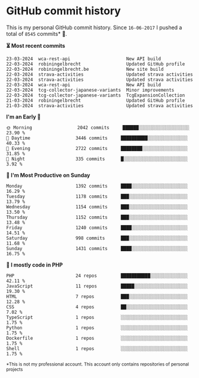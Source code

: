 # GitHub commit history
This is my personal GitHub commit history. Since <!--START_SECTION:first-commit-date-->`16-06-2017`<!--END_SECTION:first-commit-date--> I pushed a total of <!--START_SECTION:total-commit-count-->`8545`<!--END_SECTION:total-commit-count--> commits* 🎉.

<!--START_SECTION:most-recent-commits-->
**⏳ Most recent commits**
                                        
```text
23-03-2024  wca-rest-api                     New API build
22-03-2024  robiningelbrecht                 Updated GitHub profile
22-03-2024  robiningelbrecht.be              New site build
22-03-2024  strava-activities                Updated strava activities
22-03-2024  strava-activities                Updated strava activities
22-03-2024  wca-rest-api                     New API build
22-03-2024  tcg-collector-japanese-variants  Minor improvements
22-03-2024  tcg-collector-japanese-variants  TcgExpansionCollection
21-03-2024  robiningelbrecht                 Updated GitHub profile
21-03-2024  strava-activities                Updated strava activities
```
<!--END_SECTION:most-recent-commits-->  

<!--START_SECTION:commits-per-day-time-->
**I&#039;m an Early 🐤**

```text
🌞 Morning                 2042 commits     ██████░░░░░░░░░░░░░░░░░░░   23.90 %
🌆 Daytime                 3446 commits     ██████████░░░░░░░░░░░░░░░   40.33 %
🌃 Evening                 2722 commits     ████████░░░░░░░░░░░░░░░░░   31.85 %
🌙 Night                   335 commits      █░░░░░░░░░░░░░░░░░░░░░░░░   3.92 %
```
<!--END_SECTION:commits-per-day-time-->  

<!--START_SECTION:commits-per-weekday-->
**📅 I&#039;m Most Productive on Sunday**

```text
Monday                    1392 commits     ████░░░░░░░░░░░░░░░░░░░░░   16.29 %
Tuesday                   1178 commits     ███░░░░░░░░░░░░░░░░░░░░░░   13.79 %
Wednesday                 1154 commits     ███░░░░░░░░░░░░░░░░░░░░░░   13.50 %
Thursday                  1152 commits     ███░░░░░░░░░░░░░░░░░░░░░░   13.48 %
Friday                    1240 commits     ████░░░░░░░░░░░░░░░░░░░░░   14.51 %
Saturday                  998 commits      ███░░░░░░░░░░░░░░░░░░░░░░   11.68 %
Sunday                    1431 commits     ████░░░░░░░░░░░░░░░░░░░░░   16.75 %
```
<!--END_SECTION:commits-per-weekday-->  

<!--START_SECTION:repos-per-language-->
**💬 I mostly code in PHP**

```text
PHP                       24 repos         ███████████░░░░░░░░░░░░░░   42.11 %
JavaScript                11 repos         █████░░░░░░░░░░░░░░░░░░░░   19.30 %
HTML                      7 repos          ███░░░░░░░░░░░░░░░░░░░░░░   12.28 %
CSS                       4 repos          ██░░░░░░░░░░░░░░░░░░░░░░░   7.02 %
TypeScript                1 repos          ░░░░░░░░░░░░░░░░░░░░░░░░░   1.75 %
Python                    1 repos          ░░░░░░░░░░░░░░░░░░░░░░░░░   1.75 %
Dockerfile                1 repos          ░░░░░░░░░░░░░░░░░░░░░░░░░   1.75 %
Shell                     1 repos          ░░░░░░░░░░░░░░░░░░░░░░░░░   1.75 %
```
<!--END_SECTION:repos-per-language-->  

<sub>*This is not my professional account. This account only contains repositories of personal projects</sub>
